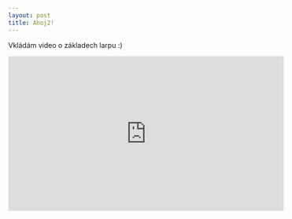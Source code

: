 ```yaml
---
layout: post
title: Ahoj2!
---
```

Vkládám video o základech larpu :)

 <iframe width="560" height="315" src="https://www.youtube.com/embed/Ej0mJyjbMfw" frameborder="0" allowfullscreen></iframe> 
